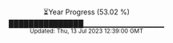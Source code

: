 <p align="center">
⏳Year Progress (53.02 %) <br>
███████████████▁▁▁▁▁▁▁▁▁▁▁▁▁▁▁ <br>
<sub>Updated: Thu, 13 Jul 2023 12:39:00 GMT</sub>
</p>

